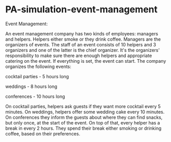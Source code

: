 # PA-simulation-event-management

Event Management:

An event management company has two kinds of employees: managers and helpers. Helpers either smoke or they drink coffee. Managers are the organizers of events. The staff of an event consists of 10 helpers and 3 organizers and one of the latter is the chief organizer. It's the organizers' responsibility to make sure there are enough helpers and appropriate catering on the event. If everything is set, the event can start. The company organizes the following events:

cocktail parties - 5 hours long

weddings - 8 hours long

conferences - 10 hours long

On cocktail parties, helpers ask guests if they want more cocktail every 5 minutes. On weddings, helpers offer some wedding cake every 10 minutes. On conferences they inform the guests about where they can find snacks, but only once, at the start of the event. On top of that, every helper has a break in every 2 hours. They spend their break either smoking or drinking coffee, based on their preferences.
